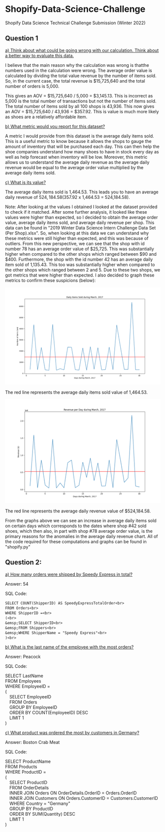 # Shopify-Data-Science-Challenge
Shopify Data Science Technical Challenge Submission (Winter 2022)

<h2>Question 1</h2>

<ins>a) Think about what could be going wrong with our calculation. Think about a better way to evaluate this data.</ins>

I believe that the main reason why the calculation was wrong is thatthe numbers used in the calculation were wrong. The average order value is calculated by dividing
the total value revenue by the number of items sold. So, in the current case, the total revenue is $15,725,640 and the total number of orders is 5,000.

This gives an AOV = $15,725,640 / 5,000 = $3,145.13. This is incorrect as 5,000 is the total number of transactions but not the number of items sold. 
The total number of items sold by all 100 shops is 43,936. This now gives an AOV = $15,725,640 / 43,936 = $357.92. 
This is value is much more likely as shoes are a relatively affordable item.

<ins>b) What metric would you report for this dataset? </ins>
  
A metric I would provide from this dataset is the average daily items sold. This is a useful metric to know because it allows the shops to gauge the amount of inventory that will be purchased each day. This can then help the shoe companies understand how many shoes to have in stock every day as well as help forecast when inventory will be low. Moreover, this metric allows us to understand the average daily revenue as the average daily revenue would be equal to the average order value multiplied by the average daily items sold.

<ins>c) What is its value? </ins>

The average daily items sold is 1,464.53. This leads you to have an average daily revenue of $524,184.58 ($357.92 x 1,464.53 = 524,184.58).

Note: After looking at the values I obtained I looked at the dataset provided to check if it matched. After some further analysis, it looked like these values were higher than expected, so I decided to obtain the average order value, average daily items sold, and average daily revenue per shop. This data can be found in "2019 Winter Data Science Intern Challenge Data Set (Per Shop).xlsx". So, when looking at this data we can understand why these metrics were still higher than expected, and this was because of outliers. From this new perspective, we can see that the shop with id number 78 has an average order value of $25,725. This was substantially higher when compared to the other shops which ranged between $90 and $400. Furthermore, the shop with the id number 42 has an average daily item sold of 1,135.43. This too was substantially higher when compared to the other shops which ranged between 2 and 5. Due to these two shops, we got metrics that were higher than expected. I also decided to graph these metrics to confirm these suspicions (below):

<img src="https://github.com/jaykodes/Shopify-DS-Challenge/blob/main/daily_items.png">

The red line represents the average daily items sold value of 1,464.53.

<img src="https://github.com/jaykodes/Shopify-DS-Challenge/blob/main/daily_revenue.png">

The red line represents the average daily revenue value of $524,184.58.

From the graphs above we can see an increase in average daily items sold on certain days which corresponds to the dates where shop #42 sold shoes, which then also, in part with shop #78 average order value, is the primary reasons for the anomalies in the average daily revenue chart. All of the code required for these computations and graphs can be found in "shopify.py"

<h2>Question 2:</h2>

<ins>a) How many orders were shipped by Speedy Express in total?</ins>

Answer: 54

SQL Code: 
```
SELECT COUNT(ShipperID) AS SpeedyExpressTotalOrder<br>
FROM Orders<br>
WHERE ShipperID =<br>
(<br>
&emsp;SELECT ShipperID<br>
&emsp;FROM Shippers<br>
&emsp;WHERE ShipperName = "Speedy Express"<br>
)<br>
```
<ins>b) What is the last name of the employee with the most orders?</ins>

Answer: Peacock

SQL Code:

SELECT LastName<br>
FROM Employees<br>
WHERE EmployeeID =<br> 
(<br>
&emsp;SELECT EmployeeID<br>
&emsp;FROM Orders<br>
&emsp;GROUP BY EmployeeID<br>
&emsp;ORDER BY COUNT(EmployeeID) DESC<br>
&emsp;LIMIT 1<br>
)<br>

<ins>c) What product was ordered the most by customers in Germany?</ins>

Answer: Boston Crab Meat

SQL Code:

SELECT ProductName<br>
FROM Products<br>
WHERE ProductID =<br>
(<br>
&emsp;SELECT ProductID<br>
&emsp;FROM OrderDetails<br>
&emsp;INNER JOIN Orders ON OrderDetails.OrderID = Orders.OrderID<br>
&emsp;INNER JOIN Customers ON Orders.CustomerID = Customers.CustomerID<br>
&emsp;WHERE Country = "Germany"<br>
&emsp;GROUP BY ProductID<br>
&emsp;ORDER BY SUM(Quantity) DESC<br>
&emsp;LIMIT 1<br>
)<br>
